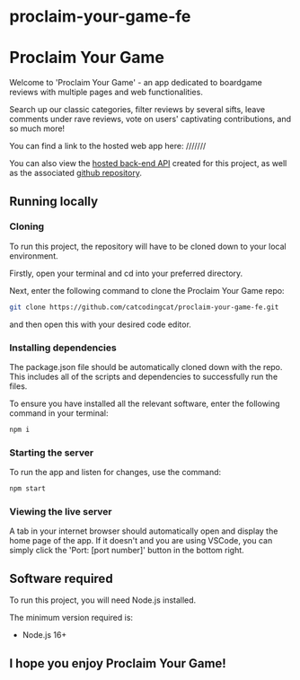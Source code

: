# proclaim-your-game-fe


# Proclaim Your Game

Welcome to 'Proclaim Your Game' - an app dedicated to boardgame reviews with multiple pages and web functionalities. 

Search up our classic categories, filter reviews by several sifts, leave comments under rave reviews, vote on users' captivating contributions, and so much more!

You can find a link to the hosted web app here: ///////

You can also view the [hosted back-end API](https://dashboard.heroku.com/apps/proclaim-your-game) created for this project, as well as the associated [github repository](https://github.com/catcodingcat/proclaim-your-game-be).


## Running locally
### Cloning
To run this project, the repository will have to be cloned down to your local environment.

Firstly, open your terminal and cd into your preferred directory.

Next, enter the following command to clone the Proclaim Your Game repo:

```bash
git clone https://github.com/catcodingcat/proclaim-your-game-fe.git
```

and then open this with your desired code editor.


### Installing dependencies
The package.json file should be automatically cloned down with the repo. This includes all of the scripts and dependencies to successfully run the files.

To ensure you have installed all the relevant software, enter the following command in your terminal:

```bash
npm i
```


### Starting the server
To run the app and listen for changes, use the command:

```bash
npm start
```


### Viewing the live server
A tab in your internet browser should automatically open and display the home page of the app.
If it doesn't and you are using VSCode, you can simply click the 'Port: [port number]' button in the bottom right.



## Software required
To run this project, you will need Node.js installed.

The minimum version required is:

- Node.js 16+


## I hope you enjoy Proclaim Your Game!

